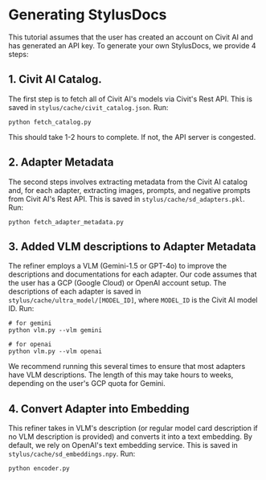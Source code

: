 # Generating StylusDocs

This tutorial assumes that the user has created an account on Civit AI and has generated an API key. To generate your own StylusDocs, we provide 4 steps:

## 1. Civit AI Catalog.

The first step is to fetch all of Civit AI's models via Civit's Rest API. This is saved in `stylus/cache/civit_catalog.json`. Run:
```
python fetch_catalog.py
```

This should take 1-2 hours to complete. If not, the API server is congested.

## 2. Adapter Metadata

The second steps involves extracting metadata from the Civit AI catalog and, for each adapter, extracting images, prompts, and negative prompts from Civit AI's Rest API.
This is saved in `stylus/cache/sd_adapters.pkl`. Run:
```
python fetch_adapter_metadata.py
```

## 3. Added VLM descriptions to Adapter Metadata

The refiner employs a VLM (Gemini-1.5 or GPT-4o) to improve the descriptions and documentations for each adapter. Our code assumes that the user has a GCP (Google Cloud) or OpenAI account setup.
The descriptions of each adapter is saved in `stylus/cache/ultra_model/[MODEL_ID]`, where `MODEL_ID` is the Civit AI model ID. Run:
```
# for gemini
python vlm.py --vlm gemini

# for openai
python vlm.py --vlm openai
```
We recommend running this several times to ensure that most adapters have VLM descriptions. The length of this may take hours to weeks, depending on the user's GCP quota for Gemini.

## 4. Convert Adapter into Embedding

This refiner takes in VLM's description (or regular model card description if no VLM description is provided) and converts it into a text embedding.
By default, we rely on OpenAI's text embedding service. This is saved in `stylus/cache/sd_embeddings.npy`. Run:
```
python encoder.py
```